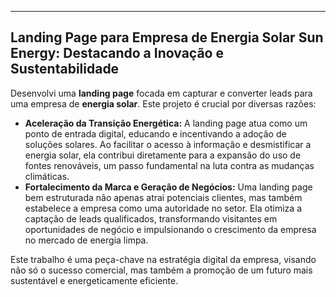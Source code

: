 ---
## Landing Page para Empresa de Energia Solar Sun Energy: Destacando a Inovação e Sustentabilidade

Desenvolvi uma **landing page** focada em capturar e converter leads para uma empresa de **energia solar**. Este projeto é crucial por diversas razões:

* **Aceleração da Transição Energética:** A landing page atua como um ponto de entrada digital, educando e incentivando a adoção de soluções solares. Ao facilitar o acesso à informação e desmistificar a energia solar, ela contribui diretamente para a expansão do uso de fontes renováveis, um passo fundamental na luta contra as mudanças climáticas.
* **Fortalecimento da Marca e Geração de Negócios:** Uma landing page bem estruturada não apenas atrai potenciais clientes, mas também estabelece a empresa como uma autoridade no setor. Ela otimiza a captação de leads qualificados, transformando visitantes em oportunidades de negócio e impulsionando o crescimento da empresa no mercado de energia limpa.

Este trabalho é uma peça-chave na estratégia digital da empresa, visando não só o sucesso comercial, mas também a promoção de um futuro mais sustentável e energeticamente eficiente.
